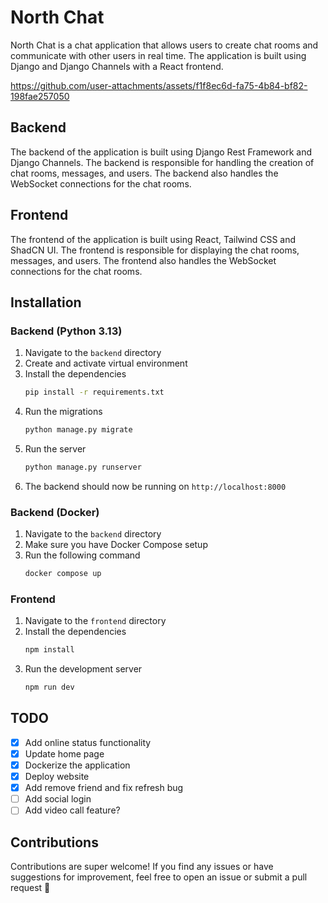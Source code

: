 # North Chat

North Chat is a chat application that allows users to create chat rooms and communicate with other users in real time. The application is built using Django and Django Channels with a React frontend.


https://github.com/user-attachments/assets/f1f8ec6d-fa75-4b84-bf82-198fae257050


## Backend

The backend of the application is built using Django Rest Framework and Django Channels. The backend is responsible for handling the creation of chat rooms, messages, and users. The backend also handles the WebSocket connections for the chat rooms.

## Frontend

The frontend of the application is built using React, Tailwind CSS and ShadCN UI. The frontend is responsible for displaying the chat rooms, messages, and users. The frontend also handles the WebSocket connections for the chat rooms.

## Installation

### Backend (Python 3.13)

1. Navigate to the `backend` directory
2. Create and activate virtual environment
3. Install the dependencies
   ```bash
   pip install -r requirements.txt
   ```
4. Run the migrations
   ```bash
   python manage.py migrate
   ```
5. Run the server
   ```bash
   python manage.py runserver
   ```
6. The backend should now be running on `http://localhost:8000`

### Backend (Docker)

1. Navigate to the `backend` directory
2. Make sure you have Docker Compose setup
3. Run the following command
   ```bash
   docker compose up
   ```

### Frontend

1. Navigate to the `frontend` directory
2. Install the dependencies
   ```bash
   npm install
   ```
3. Run the development server
   ```bash
   npm run dev
   ```

## TODO

- [x] Add online status functionality
- [x] Update home page
- [x] Dockerize the application
- [x] Deploy website
- [x] Add remove friend and fix refresh bug
- [ ] Add social login
- [ ] Add video call feature?

## Contributions

Contributions are super welcome! If you find any issues or have suggestions for improvement, feel free to open an issue or submit a pull request 🤗
